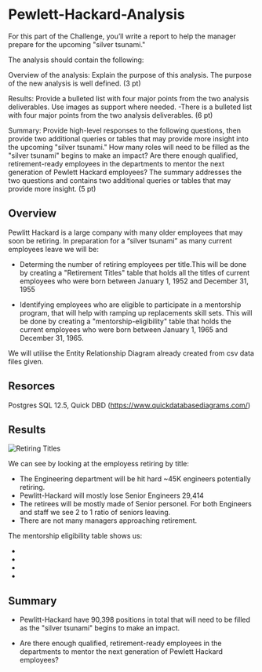 # Pewlett-Hackard-Analysis

For this part of the Challenge, you’ll write a report to help the manager prepare for the upcoming "silver tsunami."

The analysis should contain the following:

Overview of the analysis: Explain the purpose of this analysis.
The purpose of the new analysis is well defined. (3 pt)


Results: Provide a bulleted list with four major points from the two analysis deliverables. Use images as support where needed.
-There is a bulleted list with four major points from the two analysis deliverables. (6 pt)

Summary: Provide high-level responses to the following questions, then provide two additional queries or tables that may provide more insight into the upcoming "silver tsunami."
How many roles will need to be filled as the "silver tsunami" begins to make an impact?
Are there enough qualified, retirement-ready employees in the departments to mentor the next generation of Pewlett Hackard employees?
The summary addresses the two questions and contains two additional queries or tables that may provide more insight. (5 pt)


## Overview

Pewlitt Hackard is a large company with many older employees that may soon be retiring. In preparation for a “silver tsunami” as many current employees leave we will be:
- Determing the number of retiring employees per title.This will be done by creating a "Retirement Titles" table that holds all the titles of current employees who were born between January 1, 1952 and December 31, 1955
 
- Identifying employees who are eligible to participate in a mentorship program, that will help with ramping up replacements skill sets. This will be done by creating a "mentorship-eligibility" table that holds the current employees who were born between January 1, 1965 and December 31, 1965.

We will utilise the Entity Relationship Diagram already created from csv data files given.

## Resorces

Postgres SQL 12.5, Quick DBD (https://www.quickdatabasediagrams.com/)


## Results
![Retiring Titles](../retiring_titles.png)

We can see by looking at the employess retiring by title:
 - The Engineering department will be hit hard ~45K engineers potentially retiring.
 - Pewlitt-Hackard will mostly lose Senior Engineers 29,414
 - The retirees will be mostly made of Senior personel. For both Engineers and staff  we see 2 to 1 ratio of seniors leaving.  
 - There are not many managers approaching retirement. 
 

 The mentorship eligibility table shows us:

 - 
 - 
 - 
 - 

 ## Summary

 -  Pewlitt-Hackard have 90,398 positions in total that will need to be filled  as the "silver tsunami" begins to make an impact.

- Are there enough qualified, retirement-ready employees in the departments to mentor the next generation of Pewlett Hackard employees?


